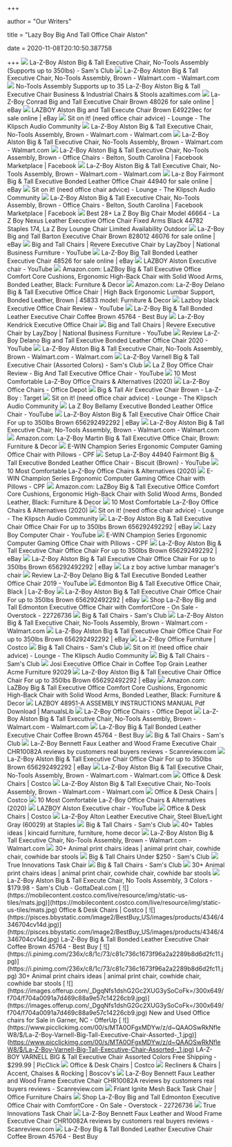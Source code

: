 +++
        
author = "Our Writers"
        
title = "Lazy Boy Big And Tall Office Chair Alston"
        
date = 2020-11-08T20:10:50.387758
        
+++
[ ![](https://scene7.samsclub.com/is/image/samsclub/0065629249988_B?wid=280&hei=280)](https://scene7.samsclub.com/is/image/samsclub/0065629249988_B?wid=280&hei=280) La-Z-Boy Alston Big & Tall Executive Chair, No-Tools Assembly (Supports up  to 350lbs) - Sam's Club
[ ![](https://i5.walmartimages.com/asr/306b48db-873d-4e22-ae11-a5e4df46cf5e_1.84f16915d7fcb1049a8d8419076c921e.jpeg)](https://i5.walmartimages.com/asr/306b48db-873d-4e22-ae11-a5e4df46cf5e_1.84f16915d7fcb1049a8d8419076c921e.jpeg) La-Z-Boy Alston Big & Tall Executive Chair, No-Tools Assembly, Brown -  Walmart.com - Walmart.com
[ ![](https://i5.walmartimages.com/asr/7c005dad-c375-404c-b819-ba743a9121f6_1.d49d06e010dda09725444d990d4d8d06.jpeg)](https://i5.walmartimages.com/asr/7c005dad-c375-404c-b819-ba743a9121f6_1.d49d06e010dda09725444d990d4d8d06.jpeg) No-Tools Assembly Supports up to 35 La-Z-Boy Alston Big & Tall Executive  Chair Business & Industrial Chairs & Stools azaltimes.com
[ ![](https://i.ebayimg.com/images/g/lwoAAOSw5eFdTNiP/s-l600.jpg)](https://i.ebayimg.com/images/g/lwoAAOSw5eFdTNiP/s-l600.jpg) La-Z-Boy Conrad Big and Tall Executive Chair Brown 48026 for sale online |  eBay
[ ![](https://i.ebayimg.com/images/g/B4EAAOSw-2JfEhHH/s-l225.jpg)](https://i.ebayimg.com/images/g/B4EAAOSw-2JfEhHH/s-l225.jpg) LAZBOY Alston Big and Tall Execute Chair Brown E49229ec for sale online |  eBay
[ ![](https://community.klipsch.com/uploads/monthly_2018_08/795832153_SamsClubSmallAlstonChair1.thumb.jpg.db3c9cb2f314b68da853aeac8ffe996d.jpg)](https://community.klipsch.com/uploads/monthly_2018_08/795832153_SamsClubSmallAlstonChair1.thumb.jpg.db3c9cb2f314b68da853aeac8ffe996d.jpg) Sit on it! (need office chair advice) - Lounge - The Klipsch Audio Community
[ ![](https://i5.walmartimages.com/asr/9b2a98e3-d279-4a02-9ad0-e983615467d3_1.5031667b94d491e21212c48e9f7715c8.jpeg)](https://i5.walmartimages.com/asr/9b2a98e3-d279-4a02-9ad0-e983615467d3_1.5031667b94d491e21212c48e9f7715c8.jpeg) La-Z-Boy Alston Big & Tall Executive Chair, No-Tools Assembly, Brown -  Walmart.com - Walmart.com
[ ![](https://i5.walmartimages.com/dfw/6e29e393-9c13/k2-_8cf0a25c-8854-4c7a-9063-a5e5dad6bf68.v1.jpg)](https://i5.walmartimages.com/dfw/6e29e393-9c13/k2-_8cf0a25c-8854-4c7a-9063-a5e5dad6bf68.v1.jpg) La-Z-Boy Alston Big & Tall Executive Chair, No-Tools Assembly, Brown -  Walmart.com - Walmart.com
[ ![](https://lookaside.fbsbx.com/lookaside/crawler/media/?media_id=10217446060123117)](https://lookaside.fbsbx.com/lookaside/crawler/media/?media_id=10217446060123117) La-Z-Boy Alston Big & Tall Executive Chair, No-Tools Assembly, Brown - Office  Chairs - Belton, South Carolina | Facebook Marketplace | Facebook
[ ![](https://i5.walmartimages.com/asr/ae7ee0c5-3613-4098-b847-aea6ba42477a_1.7e5ab84ad2968bb792ea70f53357fe5f.jpeg)](https://i5.walmartimages.com/asr/ae7ee0c5-3613-4098-b847-aea6ba42477a_1.7e5ab84ad2968bb792ea70f53357fe5f.jpeg) La-Z-Boy Alston Big & Tall Executive Chair, No-Tools Assembly, Brown -  Walmart.com - Walmart.com
[ ![](https://i.ebayimg.com/images/g/H94AAOSwMKFeeCTL/s-l640.jpg)](https://i.ebayimg.com/images/g/H94AAOSwMKFeeCTL/s-l640.jpg) La-z Boy Fairmont Big & Tall Executive Bonded Leather Office Chair 44940  for sale online | eBay
[ ![](https://images.samsclubresources.com/is/image/samsclub/0065629248026_A?wid=1500&hei=1500&qlt=80&op_sharpen=1)](https://images.samsclubresources.com/is/image/samsclub/0065629248026_A?wid=1500&hei=1500&qlt=80&op_sharpen=1) Sit on it! (need office chair advice) - Lounge - The Klipsch Audio Community
[ ![](https://lookaside.fbsbx.com/lookaside/crawler/media/?media_id=10217446060163118)](https://lookaside.fbsbx.com/lookaside/crawler/media/?media_id=10217446060163118) La-Z-Boy Alston Big & Tall Executive Chair, No-Tools Assembly, Brown - Office  Chairs - Belton, South Carolina | Facebook Marketplace | Facebook
[ ![](http://scene7.samsclub.com/is/image/samsclub/0065629244433_A?$img_size_380x380$)](http://scene7.samsclub.com/is/image/samsclub/0065629244433_A?$img_size_380x380$) Best 28+ La Z Boy Big Chair Model 46664 - La Z Boy Nexus Leather Executive  Office Chair Fixed Arms Black 44782 Staples 174, La Z Boy Lounge Chair  Limited Availability Outdoor
[ ![](https://i.ebayimg.com/images/g/OHgAAOSw0ule86fv/s-l640.jpg)](https://i.ebayimg.com/images/g/OHgAAOSw0ule86fv/s-l640.jpg) La-Z-Boy Big and Tall Barton Executive Chair Brown 828012 46076 for sale  online | eBay
[ ![](https://i.ytimg.com/vi/Y8SbvUQ7Y_0/maxresdefault.jpg)](https://i.ytimg.com/vi/Y8SbvUQ7Y_0/maxresdefault.jpg) Big and Tall Chairs | Revere Executive Chair by LayZboy | National Business  Furniture - YouTube
[ ![](https://i.ebayimg.com/images/g/geYAAOSw6ntfWYu5/s-l640.jpg)](https://i.ebayimg.com/images/g/geYAAOSw6ntfWYu5/s-l640.jpg) La-Z-Boy Big Tall Bonded Leather Executive Chair 48526 for sale online |  eBay
[ ![](https://i.ytimg.com/vi/Gjo8GDsvSfM/maxresdefault.jpg)](https://i.ytimg.com/vi/Gjo8GDsvSfM/maxresdefault.jpg) LAZBOY Alston Executive chair - YouTube
[ ![](https://images-na.ssl-images-amazon.com/images/I/71u7YFY1KbL._AC_SL1500_.jpg)](https://images-na.ssl-images-amazon.com/images/I/71u7YFY1KbL._AC_SL1500_.jpg) Amazon.com: LaZBoy Big & Tall Executive Office Comfort Core Cushions,  Ergonomic High-Back Chair with Solid Wood Arms, Bonded Leather, Black:  Furniture & Decor
[ ![](https://m.media-amazon.com/images/I/81EyiAB+qAL._AC_SS350_.jpg)](https://m.media-amazon.com/images/I/81EyiAB+qAL._AC_SS350_.jpg) Amazon.com: La-Z-Boy Delano Big & Tall Executive Office Chair | High Back  Ergonomic Lumbar Support, Bonded Leather, Brown | 45833 model: Furniture &  Decor
[ ![](https://i.ytimg.com/vi/2DdJo-PkAe4/maxresdefault.jpg)](https://i.ytimg.com/vi/2DdJo-PkAe4/maxresdefault.jpg) Lazboy black Executive Office Chair Review - YouTube
[ ![](https://pisces.bbystatic.com/image2/BestBuy_US/images/products/4346/4346704_sd.jpg;maxHeight=640;maxWidth=550)](https://pisces.bbystatic.com/image2/BestBuy_US/images/products/4346/4346704_sd.jpg;maxHeight=640;maxWidth=550) La-Z-Boy Big & Tall Bonded Leather Executive Chair Coffee Brown 45764 -  Best Buy
[ ![](https://images.costco-static.com/ImageDelivery/imageService?profileId=12026540&itemId=1026376-847&recipeName=680)](https://images.costco-static.com/ImageDelivery/imageService?profileId=12026540&itemId=1026376-847&recipeName=680) La-Z-Boy Kendrick Executive Office Chair
[ ![](https://i.ytimg.com/vi/kkyJj042DUM/maxresdefault.jpg)](https://i.ytimg.com/vi/kkyJj042DUM/maxresdefault.jpg) Big and Tall Chairs | Revere Executive Chair by LayZboy | National Business  Furniture - YouTube
[ ![](https://i.ytimg.com/vi/UT0fhcEG9JY/maxresdefault.jpg)](https://i.ytimg.com/vi/UT0fhcEG9JY/maxresdefault.jpg) Review La-Z-Boy Delano Big and Tall Executive Bonded Leather Office Chair  2020 - YouTube
[ ![](https://i5.walmartimages.com/dfw/6e29e393-e0e8/k2-_76ccf3d4-8f3e-4749-9d80-7b69a5b8857b.v1.jpg)](https://i5.walmartimages.com/dfw/6e29e393-e0e8/k2-_76ccf3d4-8f3e-4749-9d80-7b69a5b8857b.v1.jpg) La-Z-Boy Alston Big & Tall Executive Chair, No-Tools Assembly, Brown -  Walmart.com - Walmart.com
[ ![](https://scene7.samsclub.com/is/image/samsclub/0065629250910_B?wid=280&hei=280)](https://scene7.samsclub.com/is/image/samsclub/0065629250910_B?wid=280&hei=280) La-Z-Boy Varnell Big & Tall Executive Chair (Assorted Colors) - Sam's Club
[ ![](https://i.ytimg.com/vi/yVWJvFmotAA/maxresdefault.jpg)](https://i.ytimg.com/vi/yVWJvFmotAA/maxresdefault.jpg) La Z Boy Office Chair Review - Big And Tall Executive Office Chair - YouTube
[ ![](https://m.media-amazon.com/images/I/41d1WeQAd4L.jpg)](https://m.media-amazon.com/images/I/41d1WeQAd4L.jpg) 10 Most Comfortable La-Z-Boy Office Chairs & Alternatives (2020)
[ ![](https://media.officedepot.com/images/t_search,f_auto/products/9920727/La-Z-Boy-ComfortCore-Executive-Chair)](https://media.officedepot.com/images/t_search,f_auto/products/9920727/La-Z-Boy-ComfortCore-Executive-Chair) La-Z-Boy Office Chairs - Office Depot
[ ![](https://target.scene7.com/is/image/Target/GUEST_0c2ee33a-0056-47cc-96f6-2af5c804557a?wid=488&hei=488&fmt=pjpeg)](https://target.scene7.com/is/image/Target/GUEST_0c2ee33a-0056-47cc-96f6-2af5c804557a?wid=488&hei=488&fmt=pjpeg) Big & Tall Air Executive Chair Brown - La-Z-Boy : Target
[ ![](https://s33.postimg.cc/aupkbljm7/IMG_20180811_165157.jpg)](https://s33.postimg.cc/aupkbljm7/IMG_20180811_165157.jpg) Sit on it! (need office chair advice) - Lounge - The Klipsch Audio Community
[ ![](https://i.ytimg.com/vi/8wASGTa73u8/maxresdefault.jpg)](https://i.ytimg.com/vi/8wASGTa73u8/maxresdefault.jpg) La Z Boy Bellamy Executive Bonded Leather Office Chair - YouTube
[ ![](https://i.ebayimg.com/thumbs/images/g/SKwAAOSwG4hfau5t/s-l200.jpg)](https://i.ebayimg.com/thumbs/images/g/SKwAAOSwG4hfau5t/s-l200.jpg) La-Z-Boy Alston Big & Tall Executive Chair Office Chair For up to 350lbs  Brown 656292492292 | eBay
[ ![](https://i5.walmartimages.com/dfw/6e29e393-c5f1/k2-_fa1a6879-3961-445f-8e50-216ce801adb3.v1.jpg)](https://i5.walmartimages.com/dfw/6e29e393-c5f1/k2-_fa1a6879-3961-445f-8e50-216ce801adb3.v1.jpg) La-Z-Boy Alston Big & Tall Executive Chair, No-Tools Assembly, Brown -  Walmart.com - Walmart.com
[ ![](https://m.media-amazon.com/images/I/81m34oTu5pL._AC_.jpg)](https://m.media-amazon.com/images/I/81m34oTu5pL._AC_.jpg) Amazon.com: La-Z-Boy Martin Big & Tall Executive Office Chair, Brown:  Furniture & Decor
[ ![](https://m.ewinracing.com/1232-large_default/e-win-champion-series-ergonomic-computer-gaming-office-chair-with-pillows-bbf.jpg)](https://m.ewinracing.com/1232-large_default/e-win-champion-series-ergonomic-computer-gaming-office-chair-with-pillows-bbf.jpg) E-WIN Champion Series Ergonomic Computer Gaming Office Chair with Pillows -  CPF
[ ![](https://i.ytimg.com/vi/W97McbtkAYQ/maxresdefault.jpg)](https://i.ytimg.com/vi/W97McbtkAYQ/maxresdefault.jpg) Setup La-Z-Boy 44940 Fairmont Big & Tall Executive Bonded Leather Office  Chair - Biscuit (Brown) - YouTube
[ ![](https://images-na.ssl-images-amazon.com/images/I/81aYekFaRYL._AC_SL1500_.jpg)](https://images-na.ssl-images-amazon.com/images/I/81aYekFaRYL._AC_SL1500_.jpg) 10 Most Comfortable La-Z-Boy Office Chairs & Alternatives (2020)
[ ![](https://m.ewinracing.com/1233-large_default/e-win-champion-series-ergonomic-computer-gaming-office-chair-with-pillows-bbf.jpg)](https://m.ewinracing.com/1233-large_default/e-win-champion-series-ergonomic-computer-gaming-office-chair-with-pillows-bbf.jpg) E-WIN Champion Series Ergonomic Computer Gaming Office Chair with Pillows -  CPF
[ ![](https://m.media-amazon.com/images/S/aplus-media/vc/204c8fbd-5217-485e-8f91-fbdd883481c8.__CR0,0,1000,1000_PT0_SX300_V1___.jpg)](https://m.media-amazon.com/images/S/aplus-media/vc/204c8fbd-5217-485e-8f91-fbdd883481c8.__CR0,0,1000,1000_PT0_SX300_V1___.jpg) Amazon.com: LaZBoy Big & Tall Executive Office Comfort Core Cushions,  Ergonomic High-Back Chair with Solid Wood Arms, Bonded Leather, Black:  Furniture & Decor
[ ![](https://cdn.shortpixel.ai/client/q_glossy,ret_img,w_885,h_589/https://officechairpicks.com/wp-content/uploads/2019/01/Best-La-Z-Boy-Office-Chairs-1024x682.jpg)](https://cdn.shortpixel.ai/client/q_glossy,ret_img,w_885,h_589/https://officechairpicks.com/wp-content/uploads/2019/01/Best-La-Z-Boy-Office-Chairs-1024x682.jpg) 10 Most Comfortable La-Z-Boy Office Chairs & Alternatives (2020)
[ ![](https://d37lmo9b6n3d7g.cloudfront.net/images/thumbnails/480/480/detailed/319/aeron-chair-by-herman-miller-basic-carbon.jpg?t=1500786281)](https://d37lmo9b6n3d7g.cloudfront.net/images/thumbnails/480/480/detailed/319/aeron-chair-by-herman-miller-basic-carbon.jpg?t=1500786281) Sit on it! (need office chair advice) - Lounge - The Klipsch Audio Community
[ ![](https://i.ebayimg.com/thumbs/images/g/k-MAAOSw7tRehXeI/s-l200.jpg)](https://i.ebayimg.com/thumbs/images/g/k-MAAOSw7tRehXeI/s-l200.jpg) La-Z-Boy Alston Big & Tall Executive Chair Office Chair For up to 350lbs  Brown 656292492292 | eBay
[ ![](https://i.ytimg.com/vi/LfRlwFxVDFQ/maxresdefault.jpg)](https://i.ytimg.com/vi/LfRlwFxVDFQ/maxresdefault.jpg) Lazy Boy Computer Chair - YouTube
[ ![](https://m.ewinracing.com/1231-large_default/e-win-champion-series-ergonomic-computer-gaming-office-chair-with-pillows-bbf.jpg)](https://m.ewinracing.com/1231-large_default/e-win-champion-series-ergonomic-computer-gaming-office-chair-with-pillows-bbf.jpg) E-WIN Champion Series Ergonomic Computer Gaming Office Chair with Pillows -  CPF
[ ![](https://i.ebayimg.com/thumbs/images/g/hEgAAOSwcAFfhSQl/s-l200.jpg)](https://i.ebayimg.com/thumbs/images/g/hEgAAOSwcAFfhSQl/s-l200.jpg) La-Z-Boy Alston Big & Tall Executive Chair Office Chair For up to 350lbs  Brown 656292492292 | eBay
[ ![](https://i.ebayimg.com/thumbs/images/g/TxAAAOSwNF1fTfnn/s-l200.jpg)](https://i.ebayimg.com/thumbs/images/g/TxAAAOSwNF1fTfnn/s-l200.jpg) La-Z-Boy Alston Big & Tall Executive Chair Office Chair For up to 350lbs  Brown 656292492292 | eBay
[ ![](https://s.yimg.com/aah/yhst-213891600450946172246945/la-z-boy-office-chair-12.jpg)](https://s.yimg.com/aah/yhst-213891600450946172246945/la-z-boy-office-chair-12.jpg) La z boy active lumbar manager's chair
[ ![](https://i.ytimg.com/vi/epH-FqrXXcw/maxresdefault.jpg)](https://i.ytimg.com/vi/epH-FqrXXcw/maxresdefault.jpg) Review La-Z-Boy Delano Big & Tall Executive Bonded Leather Office Chair  2019 - YouTube
[ ![](https://content.la-z-boy.com/Images/product/category/office/large/45764A_OE.jpg)](https://content.la-z-boy.com/Images/product/category/office/large/45764A_OE.jpg) Edmonton Big & Tall Executive Office Chair, Black | La-Z-Boy
[ ![](https://i.ebayimg.com/thumbs/images/g/~00AAOSwfNRfiQpb/s-l200.jpg)](https://i.ebayimg.com/thumbs/images/g/~00AAOSwfNRfiQpb/s-l200.jpg) La-Z-Boy Alston Big & Tall Executive Chair Office Chair For up to 350lbs  Brown 656292492292 | eBay
[ ![](https://ak1.ostkcdn.com/images/products/is/images/direct/528f932239f4fad6aad6adf9de236344f63e2519/La-Z-Boy-Big-and-Tall-Edmonton-Executive-Office-Chair-with-ComfortCore.jpg?impolicy=medium)](https://ak1.ostkcdn.com/images/products/is/images/direct/528f932239f4fad6aad6adf9de236344f63e2519/La-Z-Boy-Big-and-Tall-Edmonton-Executive-Office-Chair-with-ComfortCore.jpg?impolicy=medium) Shop La-Z-Boy Big and Tall Edmonton Executive Office Chair with ComfortCore  - On Sale - Overstock - 22726736
[ ![](https://scene7.samsclub.com/is/image/samsclub/0004216739341_A?wid=280&hei=280)](https://scene7.samsclub.com/is/image/samsclub/0004216739341_A?wid=280&hei=280) Big & Tall Chairs - Sam's Club
[ ![](https://i5.walmartimages.com/dfw/6e29e393-e230/k2-_d290682c-152f-4069-966d-0256f0ee83cc.v1.jpg)](https://i5.walmartimages.com/dfw/6e29e393-e230/k2-_d290682c-152f-4069-966d-0256f0ee83cc.v1.jpg) La-Z-Boy Alston Big & Tall Executive Chair, No-Tools Assembly, Brown -  Walmart.com - Walmart.com
[ ![](https://i.ebayimg.com/thumbs/images/g/OVAAAOSwDjlfRA-J/s-l200.jpg)](https://i.ebayimg.com/thumbs/images/g/OVAAAOSwDjlfRA-J/s-l200.jpg) La-Z-Boy Alston Big & Tall Executive Chair Office Chair For up to 350lbs  Brown 656292492292 | eBay
[ ![](https://images.costco-static.com/ImageDelivery/imageService?profileId=12026540&imageId=1363196-847__1&recipeName=350)](https://images.costco-static.com/ImageDelivery/imageService?profileId=12026540&imageId=1363196-847__1&recipeName=350) La-Z-Boy Office Furniture | Costco
[ ![](https://scene7.samsclub.com/is/image/samsclub/0065629250145_A?$img_size_380x380$)](https://scene7.samsclub.com/is/image/samsclub/0065629250145_A?$img_size_380x380$) Big & Tall Chairs - Sam's Club
[ ![](https://community.klipsch.com/uploads/monthly_2018_08/43793713_carseatintocompchair.jpg.ce6e62176985ab9d6bcfaacf4c55b910.jpg)](https://community.klipsch.com/uploads/monthly_2018_08/43793713_carseatintocompchair.jpg.ce6e62176985ab9d6bcfaacf4c55b910.jpg) Sit on it! (need office chair advice) - Lounge - The Klipsch Audio Community
[ ![](https://scene7.samsclub.com/is/image/samsclub/0004216738118_A?wid=280&hei=280)](https://scene7.samsclub.com/is/image/samsclub/0004216738118_A?wid=280&hei=280) Big & Tall Chairs - Sam's Club
[ ![](https://www.totallyfurniture.com/pub/media/catalog/product/h/t/httpssep.yimg.comaytotallyfurniturejosi-executive-office-chair-in-coffee-top-grain-leather-acme-furniture-92029-5.jpg)](https://www.totallyfurniture.com/pub/media/catalog/product/h/t/httpssep.yimg.comaytotallyfurniturejosi-executive-office-chair-in-coffee-top-grain-leather-acme-furniture-92029-5.jpg) Josi Executive Office Chair in Coffee Top Grain Leather Acme Furniture 92029
[ ![](https://i.ebayimg.com/thumbs/images/g/UkgAAOSwFn9fbuEg/s-l200.jpg)](https://i.ebayimg.com/thumbs/images/g/UkgAAOSwFn9fbuEg/s-l200.jpg) La-Z-Boy Alston Big & Tall Executive Chair Office Chair For up to 350lbs  Brown 656292492292 | eBay
[ ![](https://m.media-amazon.com/images/S/aplus-media/vc/6e45285e-e4a6-45c4-94a9-be3c2216a2d8.__CR0,0,2000,2000_PT0_SX300_V1___.jpg)](https://m.media-amazon.com/images/S/aplus-media/vc/6e45285e-e4a6-45c4-94a9-be3c2216a2d8.__CR0,0,2000,2000_PT0_SX300_V1___.jpg) Amazon.com: LaZBoy Big & Tall Executive Office Comfort Core Cushions,  Ergonomic High-Back Chair with Solid Wood Arms, Bonded Leather, Black:  Furniture & Decor
[ ![](https://data2.manualslib.com/product_thumbs/en/28/136/13568/1356795_48951a_product.jpg)](https://data2.manualslib.com/product_thumbs/en/28/136/13568/1356795_48951a_product.jpg) LAZBOY 48951-A ASSEMBLY INSTRUCTIONS MANUAL Pdf Download | ManualsLib
[ ![](https://media.officedepot.com/images/t_search,f_auto/products/6471567/La-Z-Boy-Big-And-Tall)](https://media.officedepot.com/images/t_search,f_auto/products/6471567/La-Z-Boy-Big-And-Tall) La-Z-Boy Office Chairs - Office Depot
[ ![](https://i5.walmartimages.com/dfw/6e29e393-549f/k2-_7020b1ce-5695-4dc6-a046-c1ff5a604639.v1.jpg)](https://i5.walmartimages.com/dfw/6e29e393-549f/k2-_7020b1ce-5695-4dc6-a046-c1ff5a604639.v1.jpg) La-Z-Boy Alston Big & Tall Executive Chair, No-Tools Assembly, Brown -  Walmart.com - Walmart.com
[ ![](https://pisces.bbystatic.com/image2/BestBuy_US/images/products/4346/4346704cv11d.jpg)](https://pisces.bbystatic.com/image2/BestBuy_US/images/products/4346/4346704cv11d.jpg) La-Z-Boy Big & Tall Bonded Leather Executive Chair Coffee Brown 45764 -  Best Buy
[ ![](https://scene7.samsclub.com/is/image/samsclub/0004216750010_A?wid=280&hei=280)](https://scene7.samsclub.com/is/image/samsclub/0004216750010_A?wid=280&hei=280) Big & Tall Chairs - Sam's Club
[ ![](https://scanreview.com//app/uploads/product_images/a6162cd6d8aa86daeef8ffb68027742f.jpg)](https://scanreview.com//app/uploads/product_images/a6162cd6d8aa86daeef8ffb68027742f.jpg) La-Z-Boy Bennett Faux Leather and Wood Frame Executive Chair CHR10082A  reviews by customers  real buyers reviews - Scanreview.com
[ ![](https://i.ebayimg.com/thumbs/images/g/9ZoAAOSw4tpfkSbT/s-l200.jpg)](https://i.ebayimg.com/thumbs/images/g/9ZoAAOSw4tpfkSbT/s-l200.jpg) La-Z-Boy Alston Big & Tall Executive Chair Office Chair For up to 350lbs  Brown 656292492292 | eBay
[ ![](https://i5.walmartimages.com/dfw/6e29e393-e0e8/k2-_76ccf3d4-8f3e-4749-9d80-7b69a5b8857b.v1.jpg?odnWidth=150&odnHeight=150&odnBg=ffffff)](https://i5.walmartimages.com/dfw/6e29e393-e0e8/k2-_76ccf3d4-8f3e-4749-9d80-7b69a5b8857b.v1.jpg?odnWidth=150&odnHeight=150&odnBg=ffffff) La-Z-Boy Alston Big & Tall Executive Chair, No-Tools Assembly, Brown -  Walmart.com - Walmart.com
[ ![](https://mobilecontent.costco.com/live/resource/img/static-us-tiles/gaming-chairs.jpg)](https://mobilecontent.costco.com/live/resource/img/static-us-tiles/gaming-chairs.jpg) Office & Desk Chairs | Costco
[ ![](https://i5.walmartimages.com/dfw/6e29e393-990b/k2-_ca5205fa-6064-4124-8a98-1f479aa6d33a.v1.jpg)](https://i5.walmartimages.com/dfw/6e29e393-990b/k2-_ca5205fa-6064-4124-8a98-1f479aa6d33a.v1.jpg) La-Z-Boy Alston Big & Tall Executive Chair, No-Tools Assembly, Brown -  Walmart.com - Walmart.com
[ ![](https://mobilecontent.costco.com/live/resource/img/static-us-tiles/office-chairs.jpg)](https://mobilecontent.costco.com/live/resource/img/static-us-tiles/office-chairs.jpg) Office & Desk Chairs | Costco
[ ![](https://images-na.ssl-images-amazon.com/images/I/81HTW-i5zNL._AC_SL1500_.jpg)](https://images-na.ssl-images-amazon.com/images/I/81HTW-i5zNL._AC_SL1500_.jpg) 10 Most Comfortable La-Z-Boy Office Chairs & Alternatives (2020)
[ ![](https://i.ytimg.com/vi/BY6Wdrr81Hg/hqdefault.jpg?sqp=-oaymwEiCKgBEF5IWvKriqkDFQgBFQAAAAAYASUAAMhCPQCAokN4AQ==&rs=AOn4CLBPVeGH6ybCtbIUnNcXgKo4hy1PrQ)](https://i.ytimg.com/vi/BY6Wdrr81Hg/hqdefault.jpg?sqp=-oaymwEiCKgBEF5IWvKriqkDFQgBFQAAAAAYASUAAMhCPQCAokN4AQ==&rs=AOn4CLBPVeGH6ybCtbIUnNcXgKo4hy1PrQ) LAZBOY Alston Executive chair - YouTube
[ ![](https://mobilecontent.costco.com/live/resource/img/static-us-tiles/all-chairs.jpg)](https://mobilecontent.costco.com/live/resource/img/static-us-tiles/all-chairs.jpg) Office & Desk Chairs | Costco
[ ![](https://www.staples-3p.com/s7/is/image/Staples/sp85665680_sc7?$std$)](https://www.staples-3p.com/s7/is/image/Staples/sp85665680_sc7?$std$) La-Z-Boy Alton Leather Executive Chair, Steel Blue/Light Gray (60029) at  Staples
[ ![](https://scene7.samsclub.com/is/image/samsclub/0064112860959_A?wid=280&hei=280)](https://scene7.samsclub.com/is/image/samsclub/0064112860959_A?wid=280&hei=280) Big & Tall Chairs - Sam's Club
[ ![](https://i.pinimg.com/236x/a9/53/a9/a953a9b6a4de7fe3594aa28546939189--la-z-boy-kincaid-furniture.jpg)](https://i.pinimg.com/236x/a9/53/a9/a953a9b6a4de7fe3594aa28546939189--la-z-boy-kincaid-furniture.jpg) 40+ Tables ideas | kincaid furniture, furniture, home decor
[ ![](https://i5.walmartimages.com/dfw/6e29e393-9c13/k2-_8cf0a25c-8854-4c7a-9063-a5e5dad6bf68.v1.jpg?odnWidth=150&odnHeight=150&odnBg=ffffff)](https://i5.walmartimages.com/dfw/6e29e393-9c13/k2-_8cf0a25c-8854-4c7a-9063-a5e5dad6bf68.v1.jpg?odnWidth=150&odnHeight=150&odnBg=ffffff) La-Z-Boy Alston Big & Tall Executive Chair, No-Tools Assembly, Brown -  Walmart.com - Walmart.com
[ ![](https://i.pinimg.com/236x/a7/b6/17/a7b6174eb34c47b5c6efd7ccf518fca4.jpg)](https://i.pinimg.com/236x/a7/b6/17/a7b6174eb34c47b5c6efd7ccf518fca4.jpg) 30+ Animal print chairs ideas | animal print chair, cowhide chair, cowhide  bar stools
[ ![](https://scene7.samsclub.com/is/image/samsclub/0004216739298_A?wid=280&hei=280)](https://scene7.samsclub.com/is/image/samsclub/0004216739298_A?wid=280&hei=280) Big & Tall Chairs Under $250 - Sam's Club
[ ![](https://images.costco-static.com/ImageDelivery/imageService?profileId=12026540&imageId=100672384-847__1&recipeName=350)](https://images.costco-static.com/ImageDelivery/imageService?profileId=12026540&imageId=100672384-847__1&recipeName=350) True Innovations Task Chair
[ ![](https://scene7.samsclub.com/is/image/samsclub/0009023412415_A?wid=280&hei=280)](https://scene7.samsclub.com/is/image/samsclub/0009023412415_A?wid=280&hei=280) Big & Tall Chairs - Sam's Club
[ ![](https://i.pinimg.com/236x/d0/dd/ec/d0ddec098c5e79d2af2729eaf8aac65d.jpg)](https://i.pinimg.com/236x/d0/dd/ec/d0ddec098c5e79d2af2729eaf8aac65d.jpg) 30+ Animal print chairs ideas | animal print chair, cowhide chair, cowhide  bar stools
[ ![](https://s3.amazonaws.com/i.gottadeal.com/main/deals250/20200613033347x222x250.jpg)](https://s3.amazonaws.com/i.gottadeal.com/main/deals250/20200613033347x222x250.jpg) La-Z-Boy Alston Big & Tall Execute Chair, No Tools Assembly, 3 Colors -  $179.98 - Sam's Club - GottaDeal.com
[ ![](https://mobilecontent.costco.com/live/resource/img/static-us-tiles/mats.jpg)](https://mobilecontent.costco.com/live/resource/img/static-us-tiles/mats.jpg) Office & Desk Chairs | Costco
[ ![](https://pisces.bbystatic.com/image2/BestBuy_US/images/products/4346/4346704cv14d.jpg)](https://pisces.bbystatic.com/image2/BestBuy_US/images/products/4346/4346704cv14d.jpg) La-Z-Boy Big & Tall Bonded Leather Executive Chair Coffee Brown 45764 -  Best Buy
[ ![](https://i.pinimg.com/236x/c8/1c/73/c81c736c1673f96a2a2289b8d6d2fc11.jpg)](https://i.pinimg.com/236x/c8/1c/73/c81c736c1673f96a2a2289b8d6d2fc11.jpg) 30+ Animal print chairs ideas | animal print chair, cowhide chair, cowhide  bar stools
[ ![](https://images.offerup.com/_DgqNfs1dshG2Gc2XUG3ySoCoFk=/300x649/f704/f704a0091a7d469c88a9e57c14226cb9.jpg)](https://images.offerup.com/_DgqNfs1dshG2Gc2XUG3ySoCoFk=/300x649/f704/f704a0091a7d469c88a9e57c14226cb9.jpg) New and Used Office chairs for Sale in Garner, NC - OfferUp
[ ![](https://www.picclickimg.com/00/s/MTA0OFgxMDYw/z/d~QAAOSwRkNfleW8/$/La-Z-Boy-Varnell-Big-Tall-Executive-Chair-Assorted-_1.jpg)](https://www.picclickimg.com/00/s/MTA0OFgxMDYw/z/d~QAAOSwRkNfleW8/$/La-Z-Boy-Varnell-Big-Tall-Executive-Chair-Assorted-_1.jpg) LA-Z-BOY VARNELL BIG & Tall Executive Chair Assorted Colors Free Shipping -  $299.99 | PicClick
[ ![](https://images.costco-static.com/ImageDelivery/imageService?profileId=12026540&imageId=615895-847__1&recipeName=350)](https://images.costco-static.com/ImageDelivery/imageService?profileId=12026540&imageId=615895-847__1&recipeName=350) Office & Desk Chairs | Costco
[ ![](https://www.boscovs.com/wcsstore/boscovs/images/store/product/images/0159894951028eplaid.jpg)](https://www.boscovs.com/wcsstore/boscovs/images/store/product/images/0159894951028eplaid.jpg) Recliners & Chairs | Accent, Chaises & Rocking | Boscov's
[ ![](https://scanreview.com//app/uploads/product_images/d63cdc3089fc51e04b462a4c83319254.jpg)](https://scanreview.com//app/uploads/product_images/d63cdc3089fc51e04b462a4c83319254.jpg) La-Z-Boy Bennett Faux Leather and Wood Frame Executive Chair CHR10082A  reviews by customers  real buyers reviews - Scanreview.com
[ ![](https://cdn3.volusion.com/ps2ty.k63d4/v/vspfiles/photos/FD00253-2.jpg?v-cache=1572271879)](https://cdn3.volusion.com/ps2ty.k63d4/v/vspfiles/photos/FD00253-2.jpg?v-cache=1572271879) Friant Ignite Mesh Back Task Chair | Office Furniture Chairs
[ ![](https://ak1.ostkcdn.com/images/products/is/images/direct/09dede7ca7232efff27568a42fae33c5d946a515/La-Z-Boy-Big-and-Tall-Edmonton-Executive-Office-Chair-with-ComfortCore.jpg)](https://ak1.ostkcdn.com/images/products/is/images/direct/09dede7ca7232efff27568a42fae33c5d946a515/La-Z-Boy-Big-and-Tall-Edmonton-Executive-Office-Chair-with-ComfortCore.jpg) Shop La-Z-Boy Big and Tall Edmonton Executive Office Chair with ComfortCore  - On Sale - Overstock - 22726736
[ ![](https://richmedia.ca-richimage.com/ImageDelivery/imageService?profileId=12026540&id=1524426&recipeId=729)](https://richmedia.ca-richimage.com/ImageDelivery/imageService?profileId=12026540&id=1524426&recipeId=729) True Innovations Task Chair
[ ![](https://img.youtube.com/vi/M13b6KOjM8g/mqdefault.jpg)](https://img.youtube.com/vi/M13b6KOjM8g/mqdefault.jpg) La-Z-Boy Bennett Faux Leather and Wood Frame Executive Chair CHR10082A  reviews by customers  real buyers reviews - Scanreview.com
[ ![](https://pisces.bbystatic.com/image2/BestBuy_US/images/products/4346/4346704cv16d.jpg)](https://pisces.bbystatic.com/image2/BestBuy_US/images/products/4346/4346704cv16d.jpg) La-Z-Boy Big & Tall Bonded Leather Executive Chair Coffee Brown 45764 -  Best Buy
